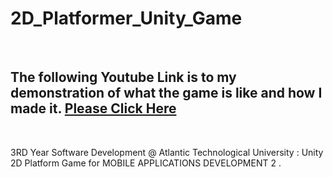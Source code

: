 # 2D_Platformer_Unity_Game

<br>

## The following Youtube Link is to my demonstration of what the game is like and how I made it. [Please Click Here](https://www.youtube.com/watch?v=8aa8d8bhbPE)

<br>

3RD Year Software Development @ Atlantic Technological University :  Unity 2D Platform Game for  MOBILE APPLICATIONS DEVELOPMENT 2 .

